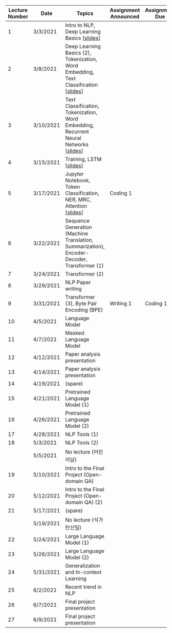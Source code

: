 | Lecture Number | Date      | Topics                                  | Assignment Announced | Assignment Due | Supplementary Materials |
|----------------|-----------|-------------------------------------------------|---------------------|----------------|-------------------------|
|              1 |  3/3/2021 | Intro to NLP, Deep Learning Basics [[slides][s01]] |                     |                ||
|              2 |  3/8/2021 | Deep Learning Basics (2), Tokenization, Word Embedding, Text Classification [[slides][s02]] |                     | | [MNIST][mnist], [Mikolov et al. (2014)][word2vec]                       |
|              3 | 3/10/2021 | Text Classification, Tokenization, Word Embedding, Recurrent Neural Networks [[slides][s03]] |                     |                |                         |
|              4 | 3/15/2021 | Training, LSTM [[slides][s04]] |                    |                | |
|              5 | 3/17/2021 | Jupyter Notebook, Token Classification, NER, MRC, Attention [[slides][s05]] |  Coding 1                    |                |[Vanishing Gradients and Fancy RNNs][cs224n-07]|
|              6 | 3/22/2021 | Sequence Generation (Machine Translation, Summarization), Encoder-Decoder, Transformer (1) |                     |                |                         |
|              7 | 3/24/2021 | Transformer (2) |                     |                |                         |
|              8 | 3/29/2021 | NLP Paper writing | |    |                         |
|              9 | 3/31/2021 | Transformer (3), Byte Pair Encoding (BPE) |  Writing 1                    | Coding 1               |                         |
|             10 |  4/5/2021 | Language Model |                     |                |                         |
|             11 |  4/7/2021 | Masked Language Model |                     |                |                         |
|             12 | 4/12/2021 | Paper analysis presentation |                     |                |                         |
|             13 | 4/14/2021 | Paper analysis presentation |                     |                |                         |
|             14 | 4/19/2021 | (spare) |                     |                |                         |
|             15 | 4/21/2021 | Pretrained Language Model (1) |                     |                |                         |
|             16 | 4/26/2021 | Pretrained Language Model (2) |                     |                |                         |
|             17 | 4/28/2021 | NLP Tools (1) |                     |                |                         |
|             18 |  5/3/2021 | NLP Tools (2) |                     |                |                         |
|                |  5/5/2021 | No lecture (어린이날)                           |                     |                |                         |
|             19 | 5/10/2021 | Intro to the Final Project (Open-domain QA) |                     |                |                         |
|             20 | 5/12/2021 | Intro to the Final Project (Open-domain QA) (2) |                     |                |                         |
|             21 | 5/17/2021 | (spare) |                     |                |                         |
|                | 5/19/2021 | No lecture (석가탄신일)                         |                     |                |                         |
|             22 | 5/24/2021 | Large Language Model (1) |                     |                |                         |
|             23 | 5/26/2021 | Large Language Model (2) |                     |                |                         |
|             24 | 5/31/2021 | Generalization and In-context Learning     |                     |                |                         |
|             25 |  6/2/2021 | Recent trend in NLP                                                |                     |                |                         |
|             26 |  6/7/2021 | Final project presentation                      |                     |                |                         |
|             27 |  6/9/2021 | FInal project presentation                      |                     |                |                         |

[s01]: https://drive.google.com/file/d/1x5E7gCnYaIkHWsy9rzENnTiXnW0pbNfB/view?usp=sharing
[s02]: https://drive.google.com/file/d/1Z2jxgwZFLJzehFCGuIvkBMUIQkvgJGvV/view?usp=sharing
[s03]: https://drive.google.com/file/d/1eKMxk6hv7HSzlMOWSp_lUa3Qsy8pMcZ8/view?usp=sharing
[s04]: https://drive.google.com/file/d/1KaCsDCNnrN9z8CxQlQ_XuKyDI-i9g2Rg/view?usp=sharing
[s05]: https://drive.google.com/file/d/1rANZenSNZSgBs0-9mTNRv1ASlnM4ltHv/view?usp=sharing
[word2vec]: https://arxiv.org/abs/1301.3781
[mnist]: http://yann.lecun.com/exdb/mnist/
[cs224n-07]: https://web.stanford.edu/class/archive/cs/cs224n/cs224n.1194/slides/cs224n-2019-lecture07-fancy-rnn.pdf
